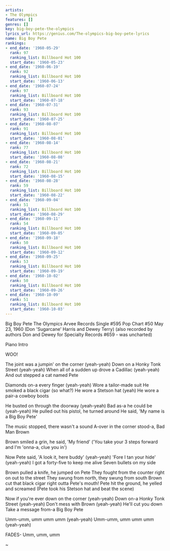 ```yaml
---
artists:
- The Olympics
features: []
genres: []
key: big-boy-pete-the-olympics
lyrics_url: https://genius.com/The-olympics-big-boy-pete-lyrics
name: Big Boy Pete
rankings:
- end_date: '1960-05-29'
  rank: 97
  ranking_list: Billboard Hot 100
  start_date: '1960-05-23'
- end_date: '1960-06-19'
  rank: 92
  ranking_list: Billboard Hot 100
  start_date: '1960-06-13'
- end_date: '1960-07-24'
  rank: 97
  ranking_list: Billboard Hot 100
  start_date: '1960-07-18'
- end_date: '1960-07-31'
  rank: 93
  ranking_list: Billboard Hot 100
  start_date: '1960-07-25'
- end_date: '1960-08-07'
  rank: 91
  ranking_list: Billboard Hot 100
  start_date: '1960-08-01'
- end_date: '1960-08-14'
  rank: 77
  ranking_list: Billboard Hot 100
  start_date: '1960-08-08'
- end_date: '1960-08-21'
  rank: 72
  ranking_list: Billboard Hot 100
  start_date: '1960-08-15'
- end_date: '1960-08-28'
  rank: 59
  ranking_list: Billboard Hot 100
  start_date: '1960-08-22'
- end_date: '1960-09-04'
  rank: 51
  ranking_list: Billboard Hot 100
  start_date: '1960-08-29'
- end_date: '1960-09-11'
  rank: 54
  ranking_list: Billboard Hot 100
  start_date: '1960-09-05'
- end_date: '1960-09-18'
  rank: 50
  ranking_list: Billboard Hot 100
  start_date: '1960-09-12'
- end_date: '1960-09-25'
  rank: 53
  ranking_list: Billboard Hot 100
  start_date: '1960-09-19'
- end_date: '1960-10-02'
  rank: 50
  ranking_list: Billboard Hot 100
  start_date: '1960-09-26'
- end_date: '1960-10-09'
  rank: 51
  ranking_list: Billboard Hot 100
  start_date: '1960-10-03'
---
```

Big Boy Pete
The Olympics
Arvee Records Single #595
Pop Chart #50 May 23, 1960
(Don 'Sugarcane' Harris and Dewey Terry)
(also recorded by authors Don and Dewey for Specialty Records #659 - was uncharted)

Piano Intro

WOO!

The joint was a jumpin' on the corner (yeah-yeah)
Down on a Honky Tonk Street (yeah-yeah)
When all of a sudden up drove a Cadillac (yeah-yeah)
And out stepped a cat named Pete

Diamonds on-a every finger (yeah-yeah)
Wore a tailor-made suit
He smoked a black cigar (so what?)
He wore a Stetson hat (yeah)
He wore a pair-a cowboy boots

He busted on through the doorway (yeah-yeah)
Bad as-a he could be (yeah-yeah)
He pulled out his pistol, he turned around
He said, 'My name is a Big Boy Pete'

The music stopped, there wasn't a sound
A-over in the corner stood-a, Bad Man Brown

Brown smiled a grin, he said, 'My friend'
('You take your 3 steps forward and I'm 'onna-a, clue you in')

Now Pete said, 'A look it, here buddy' (yeah-yeah)
'Fore I tan your hide' (yeah-yeah)
I got a forty-five to keep me alive
Seven bullets on my side

Brown pulled a knife, he jumped on Pete
They fought from the counter right on out to the street
They swung from north, they swung from south
Brown cut that black cigar right outta Pete's mouth!
Pete hit the ground, he yelled and screamed
(Pete took his Stetson hat and beat the scene)

Now if you're ever down on the corner (yeah-yeah)
Down on-a Honky Tonk Street (yeah-yeah)
Don't mess with Brown (yeah-yeah)
He'll cut you down
Take a message from-a Big Boy Pete

Umm-umm, umm umm umm (yeah-yeah)
Umm-umm, umm umm umm (yeah-yeah)

FADES-
Umm, umm, umm

~
